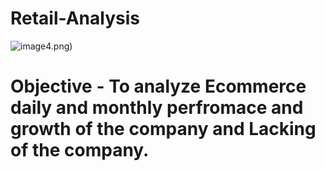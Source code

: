 # Retail-Analysis
![image](https://user-images.githubusercontent.com/111237089/210867829-91df542f-35b2-4127-87b8-5a0be552131d.png)4.png)

# Objective - To analyze Ecommerce daily and monthly perfromace and growth of the company and Lacking of the company.

